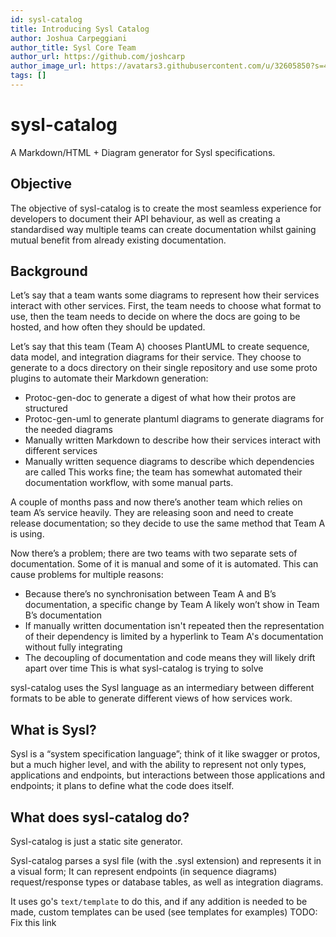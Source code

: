 ```yaml
---
id: sysl-catalog
title: Introducing Sysl Catalog
author: Joshua Carpeggiani
author_title: Sysl Core Team
author_url: https://github.com/joshcarp
author_image_url: https://avatars3.githubusercontent.com/u/32605850?s=400&v=4
tags: []
---
```


# sysl-catalog

A Markdown/HTML + Diagram generator for Sysl specifications.

## Objective

The objective of sysl-catalog is to create the most seamless experience for developers to document their API behaviour, as well as creating a standardised way multiple teams can create documentation whilst gaining mutual benefit from already existing documentation.

## Background

Let’s say that a team wants some diagrams to represent how their services interact with other services. First, the team needs to choose what format to use, then the team needs to decide on where the docs are going to be hosted, and how often they should be updated.

Let’s say that this team (Team A) chooses PlantUML to create sequence, data model, and integration diagrams for their service. They choose to generate to a docs directory on their single repository and use some proto plugins to automate their Markdown generation:

- Protoc-gen-doc to generate a digest of what how their protos are structured
- Protoc-gen-uml to generate plantuml diagrams to generate diagrams for the needed diagrams
- Manually written Markdown to describe how their services interact with different services
- Manually written sequence diagrams to describe which dependencies are called
  This works fine; the team has somewhat automated their documentation workflow, with some manual parts.

A couple of months pass and now there’s another team which relies on team A’s service heavily. They are releasing soon and need to create release documentation; so they decide to use the same method that Team A is using.

Now there’s a problem; there are two teams with two separate sets of documentation. Some of it is manual and some of it is automated. This can cause problems for multiple reasons:

- Because there’s no synchronisation between Team A and B’s documentation, a specific change by Team A likely won’t show in Team B’s documentation
- If manually written documentation isn't repeated then the representation of their dependency is limited by a hyperlink to Team A's documentation without fully integrating
- The decoupling of documentation and code means they will likely drift apart over time
  This is what sysl-catalog is trying to solve

sysl-catalog uses the Sysl language as an intermediary between different formats to be able to generate different views of how services work.

## What is Sysl?

Sysl is a “system specification language”; think of it like swagger or protos, but a much higher level, and with the ability to represent not only types, applications and endpoints, but interactions between those applications and endpoints; it plans to define what the code does itself.

## What does sysl-catalog do?

Sysl-catalog is just a static site generator.

Sysl-catalog parses a sysl file (with the .sysl extension) and represents it in a visual form; It can represent endpoints (in sequence diagrams) request/response types or database tables, as well as integration diagrams.

It uses go's `text/template` to do this, and if any addition is needed to be made, custom templates can be used (see templates for examples)
TODO: Fix this link
